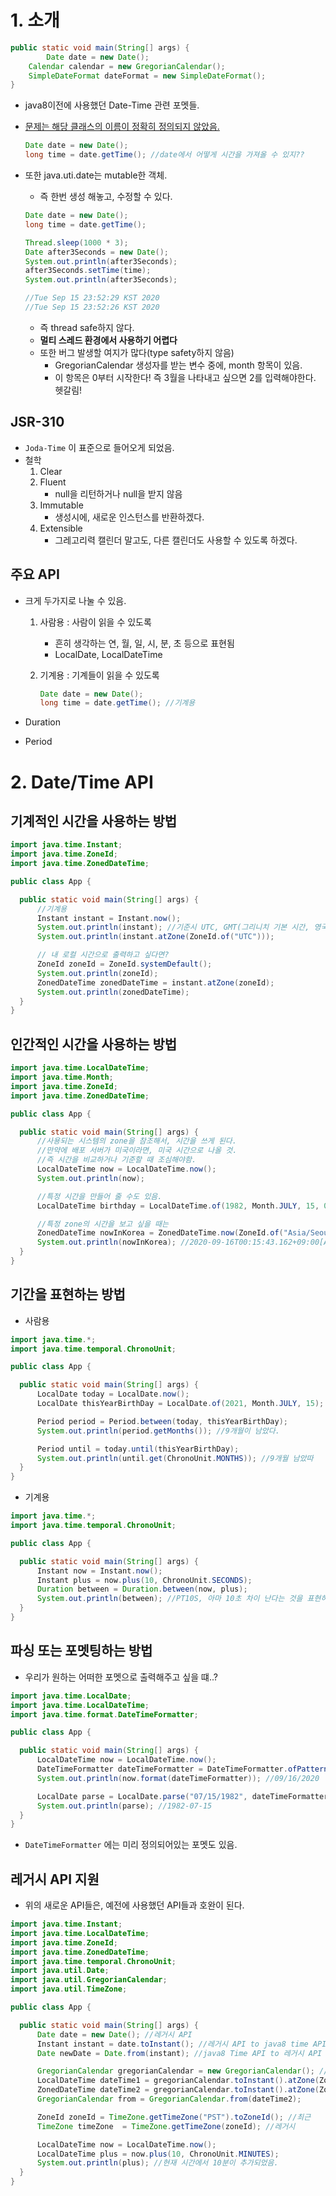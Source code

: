 # 1. 소개

```java
public static void main(String[] args) {
		Date date = new Date();
  	Calendar calendar = new GregorianCalendar();
  	SimpleDateFormat dateFormat = new SimpleDateFormat();
}
```

- java8이전에 사용했던 Date-Time 관련 포멧들.

- <u>문제는 해당 클래스의 이름이 정확히 정의되지 않았음.</u>

  ```java
  Date date = new Date();
  long time = date.getTime(); //date에서 어떻게 시간을 가져올 수 있지??
  ```

- 또한 java.uti.date는 mutable한 객체.

  - 즉 한번 생성 해놓고, 수정할 수 있다.

  ```java
  Date date = new Date();
  long time = date.getTime();
  
  Thread.sleep(1000 * 3);
  Date after3Seconds = new Date();
  System.out.println(after3Seconds);
  after3Seconds.setTime(time);
  System.out.println(after3Seconds);
  
  //Tue Sep 15 23:52:29 KST 2020
  //Tue Sep 15 23:52:26 KST 2020
  ```

  - 즉 thread safe하지 않다.
  - **멀티 스레드 환경에서 사용하기 어렵다** 
  - 또한 버그 발생할 여지가 많다(type safety하지 않음)
    - GregorianCalendar 생성자를 받는 변수 중에, month 항목이 있음.
    - 이 항목은 0부터 시작한다! 즉 3월을 나타내고 싶으면 2를 입력해야한다. 헷갈림!

## JSR-310

- `Joda-Time`  이 표준으로 들어오게 되었음.
- 철학
  1. Clear
  2. Fluent
     - null을 리턴하거나 null을 받지 않음
  3. Immutable
     - 생성시에, 새로운 인스턴스를 반환하겠다.
  4. Extensible
     - 그레고리력 캘린더 말고도, 다른 캘린더도 사용할 수 있도록 하겠다.



## 주요 API

- 크게 두가지로 나눌 수 있음.

  1. 사람용 : 사람이 읽을 수 있도록

     - 흔히 생각하는 연, 월, 일, 시, 분, 초 등으로 표현됨
     - LocalDate, LocalDateTime

     

  2. 기계용 : 기계들이 읽을 수 있도록

     ```java
     Date date = new Date(); 
     long time = date.getTime(); //기계용
     ```

- Duration

- Period



# 2. Date/Time API



## 기계적인 시간을 사용하는 방법

```java
import java.time.Instant;
import java.time.ZoneId;
import java.time.ZonedDateTime;

public class App {

  public static void main(String[] args) {
      //기계용
      Instant instant = Instant.now();
      System.out.println(instant); //기준시 UTC, GMT(그리니치 기본 시간, 영국의 그리니치라는 도시의 시간을 의미한다)
      System.out.println(instant.atZone(ZoneId.of("UTC")));

      // 내 로컬 시간으로 출력하고 싶다면?
      ZoneId zoneId = ZoneId.systemDefault();
      System.out.println(zoneId);
      ZonedDateTime zonedDateTime = instant.atZone(zoneId);
      System.out.println(zonedDateTime);
  }
}

```





## 인간적인 시간을 사용하는 방법

```java
import java.time.LocalDateTime;
import java.time.Month;
import java.time.ZoneId;
import java.time.ZonedDateTime;

public class App {

  public static void main(String[] args) {
      //사용되는 시스템의 zone을 참조해서, 시간을 쓰게 된다.
      //만약에 배포 서버가 미국이라면, 미국 시간으로 나올 것.
      //즉 시간을 비교하거나 기준할 때 조심해야함.
      LocalDateTime now = LocalDateTime.now();
      System.out.println(now);

      //특정 시간을 만들어 줄 수도 있음.
      LocalDateTime birthday = LocalDateTime.of(1982, Month.JULY, 15, 0,0,0);

      //특정 zone의 시간을 보고 싶을 때는
      ZonedDateTime nowInKorea = ZonedDateTime.now(ZoneId.of("Asia/Seoul"));
      System.out.println(nowInKorea); //2020-09-16T00:15:43.162+09:00[Asia/Seoul]
  }
}

```



## 기간을 표현하는 방법

- 사람용

```java
import java.time.*;
import java.time.temporal.ChronoUnit;

public class App {

  public static void main(String[] args) {
      LocalDate today = LocalDate.now();
      LocalDate thisYearBirthDay = LocalDate.of(2021, Month.JULY, 15);

      Period period = Period.between(today, thisYearBirthDay);
      System.out.println(period.getMonths()); //9개월이 남았다.

      Period until = today.until(thisYearBirthDay);
      System.out.println(until.get(ChronoUnit.MONTHS)); //9개월 남았따
  }
}
```

- 기계용

```java
import java.time.*;
import java.time.temporal.ChronoUnit;

public class App {

  public static void main(String[] args) {
      Instant now = Instant.now();
      Instant plus = now.plus(10, ChronoUnit.SECONDS);
      Duration between = Duration.between(now, plus);
      System.out.println(between); //PT10S, 아마 10초 차이 난다는 것을 표현하고 싶었던 것인 듯..
  }
}
```



## 파싱 또는 포멧팅하는 방법

- 우리가 원하는 어떠한 포멧으로 출력해주고 싶을 떄..?

```java
import java.time.LocalDate;
import java.time.LocalDateTime;
import java.time.format.DateTimeFormatter;

public class App {

  public static void main(String[] args) {
      LocalDateTime now = LocalDateTime.now();
      DateTimeFormatter dateTimeFormatter = DateTimeFormatter.ofPattern("MM/dd/yyyy");
      System.out.println(now.format(dateTimeFormatter)); //09/16/2020

      LocalDate parse = LocalDate.parse("07/15/1982", dateTimeFormatter);
      System.out.println(parse); //1982-07-15
  }
}

```

- `DateTimeFormatter` 에는 미리 정의되어있는 포멧도 있음.



## 레거시 API 지원

- 위의 새로운 API들은, 예전에 사용했던 API들과 호완이 된다. 

```java
import java.time.Instant;
import java.time.LocalDateTime;
import java.time.ZoneId;
import java.time.ZonedDateTime;
import java.time.temporal.ChronoUnit;
import java.util.Date;
import java.util.GregorianCalendar;
import java.util.TimeZone;

public class App {

  public static void main(String[] args) {
      Date date = new Date(); //레거시 API
      Instant instant = date.toInstant(); //레거시 API to java8 time API
      Date newDate = Date.from(instant); //java8 Time API to 레거시 API

      GregorianCalendar gregorianCalendar = new GregorianCalendar(); // 이전 그레고리 캘린더 인스턴스를
      LocalDateTime dateTime1 = gregorianCalendar.toInstant().atZone(ZoneId.systemDefault()).toLocalDateTime(); // LocalDateTime으로 바꿀 수 있음.
      ZonedDateTime dateTime2 = gregorianCalendar.toInstant().atZone(ZoneId.systemDefault());
      GregorianCalendar from = GregorianCalendar.from(dateTime2);

      ZoneId zoneId = TimeZone.getTimeZone("PST").toZoneId(); //최근
      TimeZone timeZone  = TimeZone.getTimeZone(zoneId); //레거시

      LocalDateTime now = LocalDateTime.now();
      LocalDateTime plus = now.plus(10, ChronoUnit.MINUTES);
      System.out.println(plus); //현재 시간에서 10분이 추가되었음.
  }
}

```

